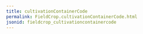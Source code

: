 ```yaml
---
title: cultivationContainerCode
permalink: FieldCrop.cultivationContainerCode.html
jsonid: fieldcrop_cultivationcontainercode
---
```


